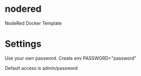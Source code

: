# nodered
NodeRed Docker Template

# Settings
Use your own password.
Create env PASSWORD="password"

Default access is admin/password
